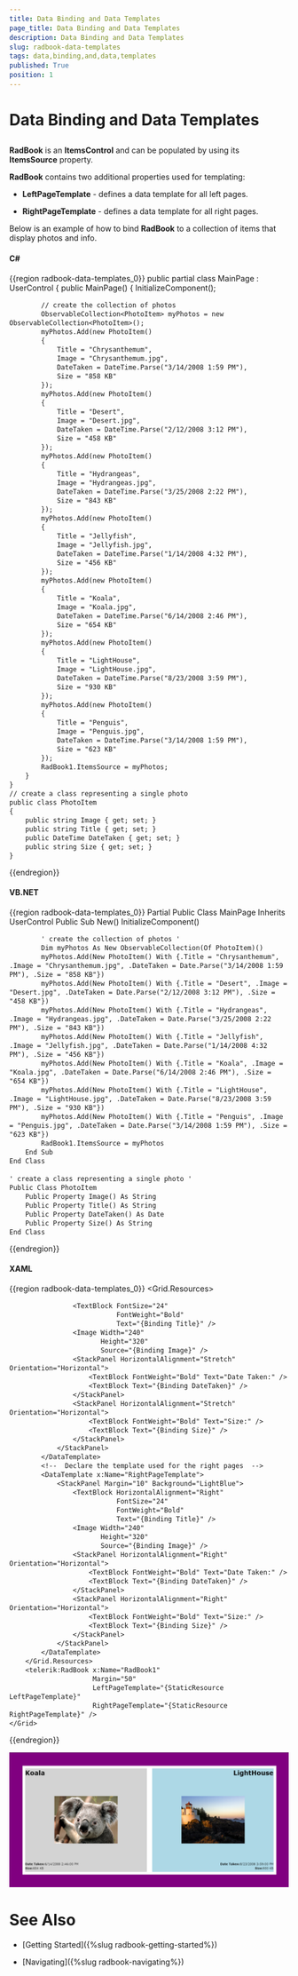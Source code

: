 ```yaml
---
title: Data Binding and Data Templates
page_title: Data Binding and Data Templates
description: Data Binding and Data Templates
slug: radbook-data-templates
tags: data,binding,and,data,templates
published: True
position: 1
---
```


# Data Binding and Data Templates



## 

__RadBook__ is an __ItemsControl__ and can be populated by using its __ItemsSource__ property.

__RadBook__ contains two additional properties used for templating:

* __LeftPageTemplate__ - defines a data template for all left pages.

* __RightPageTemplate__ - defines a data template for all right pages.

Below is an example of how to bind __RadBook__ to a collection of items that display photos and info.

#### __C#__

{{region radbook-data-templates_0}}
	public partial class MainPage : UserControl
	{
		public MainPage()
		{
			InitializeComponent();

			// create the collection of photos
			ObservableCollection<PhotoItem> myPhotos = new ObservableCollection<PhotoItem>();
			myPhotos.Add(new PhotoItem()
			{
				Title = "Chrysanthemum",
				Image = "Chrysanthemum.jpg",
				DateTaken = DateTime.Parse("3/14/2008 1:59 PM"),
				Size = "858 KB"
			});
			myPhotos.Add(new PhotoItem()
			{
				Title = "Desert",
				Image = "Desert.jpg",
				DateTaken = DateTime.Parse("2/12/2008 3:12 PM"),
				Size = "458 KB"
			});
			myPhotos.Add(new PhotoItem()
			{
				Title = "Hydrangeas",
				Image = "Hydrangeas.jpg",
				DateTaken = DateTime.Parse("3/25/2008 2:22 PM"),
				Size = "843 KB"
			});
			myPhotos.Add(new PhotoItem()
			{
				Title = "Jellyfish",
				Image = "Jellyfish.jpg",
				DateTaken = DateTime.Parse("1/14/2008 4:32 PM"),
				Size = "456 KB"
			});
			myPhotos.Add(new PhotoItem()
			{
				Title = "Koala",
				Image = "Koala.jpg",
				DateTaken = DateTime.Parse("6/14/2008 2:46 PM"),
				Size = "654 KB"
			});
			myPhotos.Add(new PhotoItem()
			{
				Title = "LightHouse",
				Image = "LightHouse.jpg",
				DateTaken = DateTime.Parse("8/23/2008 3:59 PM"),
				Size = "930 KB"
			});
			myPhotos.Add(new PhotoItem()
			{
				Title = "Penguis",
				Image = "Penguis.jpg",
				DateTaken = DateTime.Parse("3/14/2008 1:59 PM"),
				Size = "623 KB"
			});
			RadBook1.ItemsSource = myPhotos;
		}
	}
	// create a class representing a single photo
	public class PhotoItem
	{
		public string Image { get; set; }
		public string Title { get; set; }
		public DateTime DateTaken { get; set; }
		public string Size { get; set; }
	}
{{endregion}}



#### __VB.NET__

{{region radbook-data-templates_0}}
	Partial Public Class MainPage
		Inherits UserControl
		Public Sub New()
			InitializeComponent()

			' create the collection of photos '
			Dim myPhotos As New ObservableCollection(Of PhotoItem)()
			myPhotos.Add(New PhotoItem() With {.Title = "Chrysanthemum", .Image = "Chrysanthemum.jpg", .DateTaken = Date.Parse("3/14/2008 1:59 PM"), .Size = "858 KB"})
			myPhotos.Add(New PhotoItem() With {.Title = "Desert", .Image = "Desert.jpg", .DateTaken = Date.Parse("2/12/2008 3:12 PM"), .Size = "458 KB"})
			myPhotos.Add(New PhotoItem() With {.Title = "Hydrangeas", .Image = "Hydrangeas.jpg", .DateTaken = Date.Parse("3/25/2008 2:22 PM"), .Size = "843 KB"})
			myPhotos.Add(New PhotoItem() With {.Title = "Jellyfish", .Image = "Jellyfish.jpg", .DateTaken = Date.Parse("1/14/2008 4:32 PM"), .Size = "456 KB"})
			myPhotos.Add(New PhotoItem() With {.Title = "Koala", .Image = "Koala.jpg", .DateTaken = Date.Parse("6/14/2008 2:46 PM"), .Size = "654 KB"})
			myPhotos.Add(New PhotoItem() With {.Title = "LightHouse", .Image = "LightHouse.jpg", .DateTaken = Date.Parse("8/23/2008 3:59 PM"), .Size = "930 KB"})
			myPhotos.Add(New PhotoItem() With {.Title = "Penguis", .Image = "Penguis.jpg", .DateTaken = Date.Parse("3/14/2008 1:59 PM"), .Size = "623 KB"})
			RadBook1.ItemsSource = myPhotos
		End Sub
	End Class
	
	' create a class representing a single photo '
	Public Class PhotoItem
		Public Property Image() As String
		Public Property Title() As String
		Public Property DateTaken() As Date
		Public Property Size() As String
	End Class
{{endregion}}


#### __XAML__

{{region radbook-data-templates_0}}
	<Grid x:Name="LayoutRoot" Background="Purple">
		<Grid.Resources>
			<!--  Declare the template used for the left pages  -->
			<DataTemplate x:Name="LeftPageTemplate">
				<StackPanel Margin="10" Background="LightGray">

					<TextBlock FontSize="24" 
							   FontWeight="Bold"
							   Text="{Binding Title}" />
					<Image Width="240" 
						   Height="320"
						   Source="{Binding Image}" />
					<StackPanel HorizontalAlignment="Stretch" Orientation="Horizontal">
						<TextBlock FontWeight="Bold" Text="Date Taken:" />
						<TextBlock Text="{Binding DateTaken}" />
					</StackPanel>
					<StackPanel HorizontalAlignment="Stretch" Orientation="Horizontal">
						<TextBlock FontWeight="Bold" Text="Size:" />
						<TextBlock Text="{Binding Size}" />
					</StackPanel>
				</StackPanel>
			</DataTemplate>
			<!--  Declare the template used for the right pages  -->
			<DataTemplate x:Name="RightPageTemplate">
				<StackPanel Margin="10" Background="LightBlue">
					<TextBlock HorizontalAlignment="Right" 
							   FontSize="24"
							   FontWeight="Bold"
							   Text="{Binding Title}" />
					<Image Width="240" 
						   Height="320"
						   Source="{Binding Image}" />
					<StackPanel HorizontalAlignment="Right" Orientation="Horizontal">
						<TextBlock FontWeight="Bold" Text="Date Taken:" />
						<TextBlock Text="{Binding DateTaken}" />
					</StackPanel>
					<StackPanel HorizontalAlignment="Right" Orientation="Horizontal">
						<TextBlock FontWeight="Bold" Text="Size:" />
						<TextBlock Text="{Binding Size}" />
					</StackPanel>
				</StackPanel>
			</DataTemplate>
		</Grid.Resources>
		<telerik:RadBook x:Name="RadBook1" 
						 Margin="50"
						 LeftPageTemplate="{StaticResource LeftPageTemplate}"
						 RightPageTemplate="{StaticResource RightPageTemplate}" />
	</Grid>
{{endregion}}

![RadBook DataBinding](images/book_datatemplates.png)

# See Also

 * [Getting Started]({%slug radbook-getting-started%})

 * [Navigating]({%slug radbook-navigating%})
